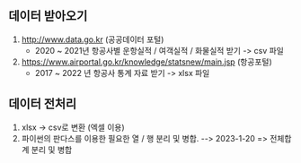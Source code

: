 ## 데이터 받아오기
1. http://www.data.go.kr (공공데이터 포털)
    - 2020 ~ 2021년 항공사별 운항실적 / 여객실적 / 화물실적 받기 -> csv 파일
3. https://www.airportal.go.kr/knowledge/statsnew/main.jsp (항공포털)
    - 2017 ~ 2022 년 항공사 통계 자료 받기 -> xlsx 파일

## 데이터 전처리
1. xlsx -> csv로 변환 (엑셀 이용)
2. 파이썬의 판다스를 이용한 필요한 열 / 행 분리 및 병합. --> 2023-1-20 => 전체합계 분리 및 병합 
